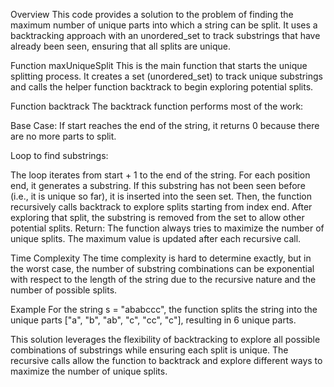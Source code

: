 Overview
This code provides a solution to the problem of finding the maximum number of unique parts into which a string can be split. It uses a backtracking approach with an unordered_set to track substrings that have already been seen, ensuring that all splits are unique.

Function maxUniqueSplit
This is the main function that starts the unique splitting process. It creates a set (unordered_set) to track unique substrings and calls the helper function backtrack to begin exploring potential splits.

Function backtrack
The backtrack function performs most of the work:

Base Case: If start reaches the end of the string, it returns 0 because there are no more parts to split.

Loop to find substrings:

The loop iterates from start + 1 to the end of the string. For each position end, it generates a substring.
If this substring has not been seen before (i.e., it is unique so far), it is inserted into the seen set.
Then, the function recursively calls backtrack to explore splits starting from index end.
After exploring that split, the substring is removed from the set to allow other potential splits.
Return: The function always tries to maximize the number of unique splits. The maximum value is updated after each recursive call.

Time Complexity
The time complexity is hard to determine exactly, but in the worst case, the number of substring combinations can be exponential with respect to the length of the string due to the recursive nature and the number of possible splits.

Example
For the string s = "ababccc", the function splits the string into the unique parts ["a", "b", "ab", "c", "cc", "c"], resulting in 6 unique parts.

This solution leverages the flexibility of backtracking to explore all possible combinations of substrings while ensuring each split is unique. The recursive calls allow the function to backtrack and explore different ways to maximize the number of unique splits.
